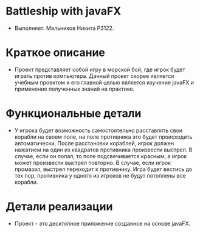# Battleship with javaFX

- Выполняет: Мельников Никита P3122.

# Краткое описание

- Проект представляет собой игру в морской бой, где игрок будет играть против компьютера. Данный проект 
скорее является учебным проектом и его главной целью является изучение javaFX и применение полученных
знаний на практике.

# Функциональные детали

- У игрока будет возможность самостоятельно расставлять свои корабли на своем поле, на поле противника
это будет происходить автоматически. После расстановки кораблей, игрок должен нажатием на один из квадратов
противника произвести выстрел. В случае, если он попал, то поле подсвечивается красным, а игрок может произвести
выстрел повторно. В случае, если игрок промазал, выстрел переходит к противнику. Игра будет вестись до тех пор, противника
у одного из игроков не будут потоплены все корабли.

# Детали реализации

- Проект - это десктопное приложение созданное на основе javaFX.
